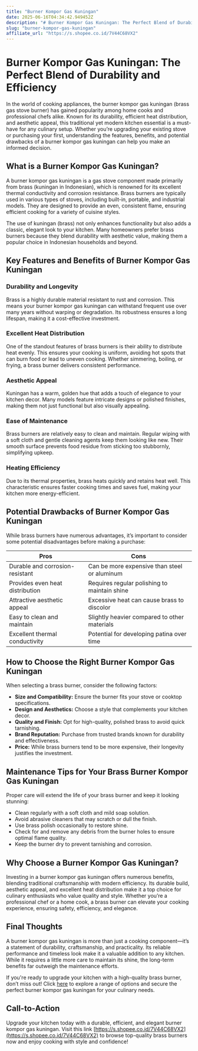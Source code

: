```yaml
---
title: "Burner Kompor Gas Kuningan"
date: 2025-06-16T04:34:42.949452Z
description: "# Burner Kompor Gas Kuningan: The Perfect Blend of Durability and Efficiency..."
slug: "burner-kompor-gas-kuningan"
affiliate_url: "https://s.shopee.co.id/7V44C68VX2"
---
```

# Burner Kompor Gas Kuningan: The Perfect Blend of Durability and Efficiency

In the world of cooking appliances, the burner kompor gas kuningan (brass gas stove burner) has gained popularity among home cooks and professional chefs alike. Known for its durability, efficient heat distribution, and aesthetic appeal, this traditional yet modern kitchen essential is a must-have for any culinary setup. Whether you’re upgrading your existing stove or purchasing your first, understanding the features, benefits, and potential drawbacks of a burner kompor gas kuningan can help you make an informed decision.

## What is a Burner Kompor Gas Kuningan?

A burner kompor gas kuningan is a gas stove component made primarily from brass (kuningan in Indonesian), which is renowned for its excellent thermal conductivity and corrosion resistance. Brass burners are typically used in various types of stoves, including built-in, portable, and industrial models. They are designed to provide an even, consistent flame, ensuring efficient cooking for a variety of cuisine styles.

The use of kuningan (brass) not only enhances functionality but also adds a classic, elegant look to your kitchen. Many homeowners prefer brass burners because they blend durability with aesthetic value, making them a popular choice in Indonesian households and beyond.

## Key Features and Benefits of Burner Kompor Gas Kuningan

### Durability and Longevity

Brass is a highly durable material resistant to rust and corrosion. This means your burner kompor gas kuningan can withstand frequent use over many years without warping or degradation. Its robustness ensures a long lifespan, making it a cost-effective investment.

### Excellent Heat Distribution

One of the standout features of brass burners is their ability to distribute heat evenly. This ensures your cooking is uniform, avoiding hot spots that can burn food or lead to uneven cooking. Whether simmering, boiling, or frying, a brass burner delivers consistent performance.

### Aesthetic Appeal

Kuningan has a warm, golden hue that adds a touch of elegance to your kitchen decor. Many models feature intricate designs or polished finishes, making them not just functional but also visually appealing.

### Ease of Maintenance

Brass burners are relatively easy to clean and maintain. Regular wiping with a soft cloth and gentle cleaning agents keep them looking like new. Their smooth surface prevents food residue from sticking too stubbornly, simplifying upkeep.

### Heating Efficiency

Due to its thermal properties, brass heats quickly and retains heat well. This characteristic ensures faster cooking times and saves fuel, making your kitchen more energy-efficient.

## Potential Drawbacks of Burner Kompor Gas Kuningan

While brass burners have numerous advantages, it’s important to consider some potential disadvantages before making a purchase:

| Pros                                    | Cons                                              |
|----------------------------------------|---------------------------------------------------|
| Durable and corrosion-resistant      | Can be more expensive than steel or aluminum    |
| Provides even heat distribution      | Requires regular polishing to maintain shine   |
| Attractive aesthetic appeal          | Excessive heat can cause brass to discolor     |
| Easy to clean and maintain           | Slightly heavier compared to other materials   |
| Excellent thermal conductivity       | Potential for developing patina over time     |

## How to Choose the Right Burner Kompor Gas Kuningan

When selecting a brass burner, consider the following factors:

- **Size and Compatibility:** Ensure the burner fits your stove or cooktop specifications.
- **Design and Aesthetics:** Choose a style that complements your kitchen decor.
- **Quality and Finish:** Opt for high-quality, polished brass to avoid quick tarnishing.
- **Brand Reputation:** Purchase from trusted brands known for durability and effectiveness.
- **Price:** While brass burners tend to be more expensive, their longevity justifies the investment.

## Maintenance Tips for Your Brass Burner Kompor Gas Kuningan

Proper care will extend the life of your brass burner and keep it looking stunning:

- Clean regularly with a soft cloth and mild soap solution.
- Avoid abrasive cleaners that may scratch or dull the finish.
- Use brass polish occasionally to restore shine.
- Check for and remove any debris from the burner holes to ensure optimal flame quality.
- Keep the burner dry to prevent tarnishing and corrosion.

## Why Choose a Burner Kompor Gas Kuningan?

Investing in a burner kompor gas kuningan offers numerous benefits, blending traditional craftsmanship with modern efficiency. Its durable build, aesthetic appeal, and excellent heat distribution make it a top choice for culinary enthusiasts who value quality and style. Whether you’re a professional chef or a home cook, a brass burner can elevate your cooking experience, ensuring safety, efficiency, and elegance.

## Final Thoughts

A burner kompor gas kuningan is more than just a cooking component—it’s a statement of durability, craftsmanship, and practicality. Its reliable performance and timeless look make it a valuable addition to any kitchen. While it requires a little more care to maintain its shine, the long-term benefits far outweigh the maintenance efforts.

If you're ready to upgrade your kitchen with a high-quality brass burner, don’t miss out! Click [here](https://s.shopee.co.id/7V44C68VX2) to explore a range of options and secure the perfect burner kompor gas kuningan for your culinary needs.

## Call-to-Action

Upgrade your kitchen today with a durable, efficient, and elegant burner kompor gas kuningan. Visit this link [https://s.shopee.co.id/7V44C68VX2](https://s.shopee.co.id/7V44C68VX2) to browse top-quality brass burners now and enjoy cooking with style and confidence!